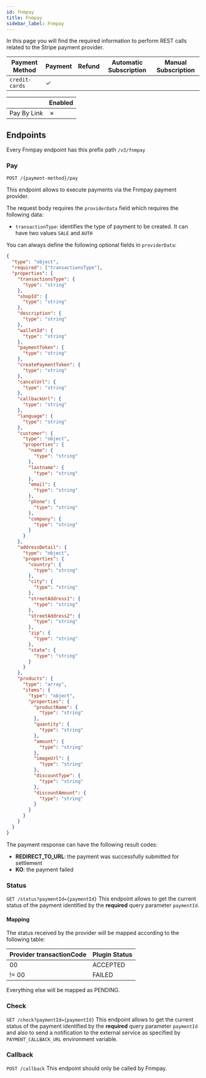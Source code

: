 ```yaml
---
id: fnmpay
title: Fnmpay
sidebar_label: Fnmpay
---
```


<!--
WARNING: this file was automatically generated by Mia-Platform Doc Aggregator.
DO NOT MODIFY IT BY HAND.
Instead, modify the source file and run the aggregator to regenerate this file.
-->

In this page you will find the required information to perform REST calls related to the Stripe payment provider.

| Payment Method | Payment | Refund | Automatic Subscription | Manual Subscription |
|----------------|---------|--------|------------------------|---------------------|
| `credit-cards` | ✓       |        |                        |                     |

|              | Enabled |
|--------------|---------|
| Pay By Link  | ✗       |

## Endpoints

Every Fnmpay endpoint has this prefix path `/v3/fnmpay`

### Pay

`POST /{payment-method}/pay`

This endpoint allows to execute payments via the Fnmpay payment provider.

The request body requires the `providerData` field which requires the following data:
- `transactionType`: identifies the type of payment to be created. It can have two values `SALE` and `AUTH`

You can always define the following optional fields in `providerData`:
```json
{
  "type": "object",
  "required": ["transactionsType"],
  "properties": {
    "transactionsType": {
      "type": "string"
    },
    "shopId": {
      "type": "string"
    },
    "description": {
      "type": "string"
    },
    "walletId": {
      "type": "string"
    },
    "paymentToken": {
      "type": "string"
    },
    "createPaymentToken": {
      "type": "string"
    },
    "cancelUrl": {
      "type": "string"
    },
    "callbackUrl": {
      "type": "string"
    },
    "language": {
      "type": "string"
    },
    "customer": {
      "type": "object",
      "properties": {
        "name": {
          "type": "string"
        },
        "lastname": {
          "type": "string"
        },
        "email": {
          "type": "string"
        },
        "phone": {
          "type": "string"
        },
        "company": {
          "type": "string"
        }
      }
    },
    "addressDetail": {
      "type": "object",
      "properties": {
        "country": {
          "type": "string"
        },
        "city": {
          "type": "string"
        },
        "streetAddress1": {
          "type": "string"
        },
        "streetAddress2": {
          "type": "string"
        },
        "zip": {
          "type": "string"
        },
        "state": {
          "type": "string"
        }
      }
    },
    "products": {
      "type": "array",
      "items": {
        "type": "object",
        "properties": {
          "productName": {
            "type": "string"
          },
          "quantity": {
            "type": "string"
          },
          "amount": {
            "type": "string"
          },
          "imageUrl": {
            "type": "string"
          },
          "discountType": {
            "type": "string"
          },
          "discountAmount": {
            "type": "string"
          }
        }
      }
    }
  }
}
```

The payment response can have the following result codes:
- **REDIRECT_TO_URL**: the payment was successfully submitted for settlement
- **KO**: the payment failed

### Status

`GET /status?paymentId={paymentId}`
This endpoint allows to get the current status of the payment identified by the **required** query parameter `paymentId`.

#### Mapping
The status received by the provider will be mapped according to the following table:

| Provider transactionCode | Plugin Status |
|--------------------------|---------------|
| 00                       | ACCEPTED      |
| != 00                    | FAILED        |

Everything else will be mapped as PENDING.

### Check

`GET /check?paymentId={paymentId}`
This endpoint allows to get the current status of the payment identified by the **required** query parameter `paymentId` and also to send a notification to the external service as specified by `PAYMENT_CALLBACK_URL` environment variable.

### Callback

`POST /callback`
This endpoint should only be called by Fnmpay.
